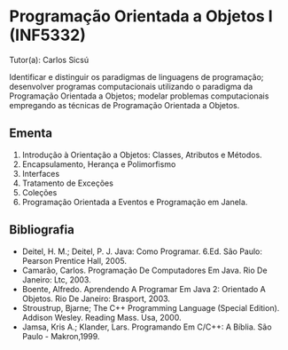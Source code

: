 # Programação Orientada a Objetos I (INF5332)

Tutor(a): Carlos Sicsú

Identificar e distinguir os paradigmas de linguagens de programação; desenvolver programas computacionais utilizando o paradigma da Programação Orientada a Objetos; modelar problemas computacionais empregando as técnicas de Programação Orientada a Objetos.

## Ementa

1. Introdução à Orientação a Objetos: Classes, Atributos e Métodos.
2. Encapsulamento, Herança e Polimorfismo
3. Interfaces
4. Tratamento de Exceções
5. Coleções
6. Programação Orientada a Eventos e Programação em Janela.

## Bibliografia

- Deitel, H. M.; Deitel, P. J. Java: Como Programar. 6.Ed. São Paulo: Pearson Prentice Hall, 2005.
- Camarão, Carlos. Programação De Computadores Em Java. Rio De Janeiro: Ltc, 2003.
- Boente, Alfredo. Aprendendo A Programar Em Java 2: Orientado A Objetos. Rio De Janeiro: Brasport, 2003.
- Stroustrup, Bjarne; The C++ Programming Language (Special Edition). Addison Wesley. Reading Mass. Usa, 2000.
- Jamsa, Kris A.; Klander, Lars. Programando Em C/C++: A Bíblia. São Paulo - Makron,1999.